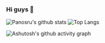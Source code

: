 ### Hi guys 👋

<!--
**vvduth/vvduth** is a ✨ _special_ ✨ repository because its `README.md` (this file) appears on your GitHub profile.

Here are some ideas to get you started:

- 🔭 I’m currently working on ...
- 🌱 I’m currently learning ...
- 👯 I’m looking to collaborate on ...
- 🤔 I’m looking for help with ...
- 💬 Ask me about ...
- 📫 How to reach me: ...
- 😄 Pronouns: ...
- ⚡ Fun fact: ...
-->


<img align="top" src="https://github-readme-stats.vercel.app/api?username=vvduth&show_icons=true&theme=tokyonight" alt="Panosru's github stats" /> <img align="top" src="https://github-readme-stats.vercel.app/api/top-langs/?username=vvduth&theme=tokyonight" alt="Top Langs" />

![Ashutosh's github activity graph](https://activity-graph.herokuapp.com/graph?username=vvduth&theme=react-dark)


